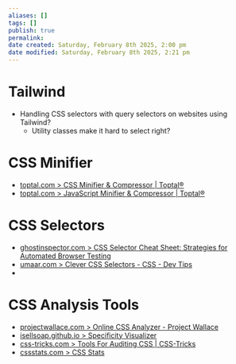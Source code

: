 ```yaml
---
aliases: []
tags: []
publish: true
permalink:
date created: Saturday, February 8th 2025, 2:00 pm
date modified: Saturday, February 8th 2025, 2:21 pm
---
```


# Tailwind

- Handling CSS selectors with query selectors on websites using Tailwind?
	- Utility classes make it hard to select right?

# CSS Minifier

- [toptal.com > CSS Minifier & Compressor | Toptal®](https://www.toptal.com/developers/cssminifier)
- [toptal.com > JavaScript Minifier & Compressor | Toptal®](https://www.toptal.com/developers/javascript-minifier)

# CSS Selectors

- [ghostinspector.com > CSS Selector Cheat Sheet: Strategies for Automated Browser Testing](https://ghostinspector.com/blog/css-selector-strategies-automated-browser-testing/)
- [umaar.com > Clever CSS Selectors - CSS - Dev Tips](https://umaar.com/dev-tips/268-css-handy-attribute-selectors/)
- 

# CSS Analysis Tools

- [projectwallace.com > Online CSS Analyzer - Project Wallace](https://www.projectwallace.com/analyze-css)
- [isellsoap.github.io > Specificity Visualizer](https://isellsoap.github.io/specificity-visualizer/)
- [css-tricks.com > Tools For Auditing CSS | CSS-Tricks](https://css-tricks.com/tools-for-auditing-css/)
- [cssstats.com > CSS Stats](https://cssstats.com/stats/)